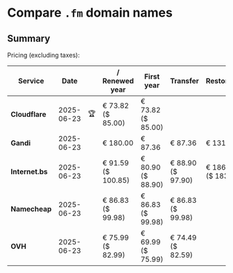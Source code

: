 # Compare `.fm` domain names

## Summary

Pricing (excluding taxes):

| Service | Date |  | / Renewed year | First year | Transfer | Restoration |
|--|--|--|--|--|--|--|
| **Cloudflare** | 2025-06-23 | 🏆 | € 73.82<br>($ 85.00) | € 73.82<br>($ 85.00) |  |  |
| **Gandi** | 2025-06-23 |  | € 180.00 | € 87.36 | € 87.36 | € 131.45 |
| **Internet.bs** | 2025-06-23 |  | € 91.59<br>($ 100.85) | € 80.90<br>($ 88.90) | € 88.90<br>($ 97.90) | € 186.25<br>($ 183.95) |
| **Namecheap** | 2025-06-23 |  | € 86.83<br>($ 99.98) | € 86.83<br>($ 99.98) | € 86.83<br>($ 99.98) |  |
| **OVH** | 2025-06-23 |  | € 75.99<br>($ 82.99) | € 69.99<br>($ 75.99) | € 74.49<br>($ 82.59) |  |
